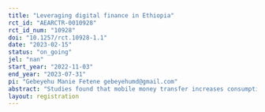 ```yaml
---
title: "Leveraging digital finance in Ethiopia"
rct_id: "AEARCTR-0010928"
rct_id_num: "10928"
doi: "10.1257/rct.10928-1.1"
date: "2023-02-15"
status: "on_going"
jel: "nan"
start_year: "2022-11-03"
end_year: "2023-07-31"
pi: "Gebeyehu Manie Fetene gebeyehumd@gmail.com"
abstract: "Studies found that mobile money transfer increases consumption and remittance by reducing time, transport, and transaction costs. Despite having enormous potential for unbanked and marginalized persons, mobile phone-based money and digital financing system remain low in developing countries. Using beneficiaries of the Ethiopian Safety Net program, largest in Africa, this study aims to test the efficiency of two interventions, i.e., Training and Financial Incentive, to promote uptake and use of mobile money and its intensive use and impacts for the poor and women. Identifying the relative efficacy of training and financial incentives for mobile money adoption is crucial for policy makers promoting financial inclusion of the poor in resource constrained settings of the developing world. Unlike most previous studies, this project does not take the uptake of mobile financial services for granted. In fact, adoption of MM remains the most challenging problem for financial inclusion among the poor. Results will also inform feasibility and identify modifications needed when designing follow-up large-scale RCT."
layout: registration
---
```


